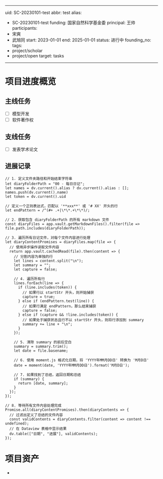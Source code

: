 
---
uid: SC-20230101-test
abbr: test
alias:
- SC-20230101-test
funding: 国家自然科学基金委
principal: 王帅
participants:
- 宋爽
- 武旭同
start: 2023-01-01
end: 2025-01-01
status: 进行中
founding_no: 
tags:
- project/scholar
- project/open
target: tasks
---


# 项目进度概览

## 主线任务
- [ ] 模型开发
- [ ] 软件著作权
## 支线任务
- [ ] 发表学术论文
## 进展记录
```dataviewjs
// 1. 定义文件夹路径和开始结束字符串
let diaryFolderPath = "00 - 每日日记";
let names = dv.current().alias ? dv.current().alias : [];
names.push(dv.current().name)
let token = dv.current().uid

// 定义一个正则表达式，匹配以 '**xxx**' 或 '# XX' 开头的行
let endPattern = /^(#+ .+|\*\*.+\*\*)/; 

// 2. 获取包含 diaryFolderPath 的所有 markdown 文件
const diaryFiles = app.vault.getMarkdownFiles().filter(file => file.path.includes(diaryFolderPath));

// 3. 遍历所有日记文件，对每个文件内容进行处理
let diaryContentPromises = diaryFiles.map(file => {
  // 使用异步操作读取文件内容
  return app.vault.cachedRead(file).then(content => {
    // 分割内容为单独的行
    let lines = content.split("\n");
    let summary = "";
    let capture = false;

    // 4. 遍历所有行
    lines.forEach(line => {
      if (line.includes(token)) {
        // 如果行以 startStr 开头，则开始捕获
        capture = true;
      } else if (endPattern.test(line)) { 
        // 如果行满足 endPattern，那么结束捕获
        capture = false;
      } else if (capture && !line.includes(token)) { 
        // 如果处于捕获状态且行不以 startStr 开头，则将行添加到 summary
        summary += line + "\n";
      }
    });

    // 5. 清除 summary 的前后空白
    summary = summary.trim();
    let date = file.basename;

    // 6. 使用 moment.js 格式化日期，将 'YYYY年MM月DD日' 转换为 'M月D日'
    date = moment(date, 'YYYY年MM月DD日').format('M月D日');

    // 7. 如果找到了总结，返回日期和总结
    if (summary) {
      return [date, summary];
    }
  });
});

// 8. 等待所有文件内容处理完成
Promise.all(diaryContentPromises).then(diaryContents => {
  // 过滤出定义了总结的文件内容
  const validContents = diaryContents.filter(content => content !== undefined);
  // 在 Dataview 表格中显示结果
  dv.table(["日期", "进展"], validContents);
});

```
# 项目资产
- 

